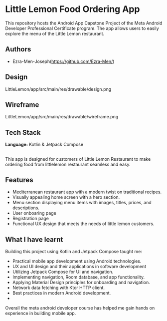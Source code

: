 # Little Lemon Food Ordering App

This repository hosts the Android App Capstone Project of the Meta Android Developer Professional Certificate program. The app allows users to easily explore the menu of the Little Lemon restaurant.

## Authors

- Ezra-Men-Joseph(https://github.com/Ezra-Men/)

## Design
LittleLemon/app/src/main/res/drawable/design.png


## Wireframe
LittleLemon/app/src/main/res/drawable/wireframe.png


## Tech Stack

**Language:** Kotlin & Jetpack Compose

## 

This app is designed for customers of Little Lemon Restaurant to make ordering food from littlelemon restaurant seamless and easy.

## Features

- Mediterranean restaurant app with a modern twist on traditional recipes.
- Visually appealing home screen with a hero section.
- Menu section displaying menu items with images, titles, prices, and descriptions.
- User onboaring page
- Registration page
- Functional UX design that meets the needs of little lemon customers.


## What I have learnt

Building this project using Kotlin and Jetpack Compose taught me:

- Practical mobile app development using Android technologies.
- UX and UI design and their applications in software development
- Utilizing Jetpack Compose for UI and navigation.
- Implementing navigation, Room database, and app functionality.
- Applying Material Design principles for onboarding and navigation.
- Network data fetching with Ktor HTTP client.
- Best practices in modern Android development.
- 

Overall the meta android developer course has helped me gain hands on experience in building mobile app.
